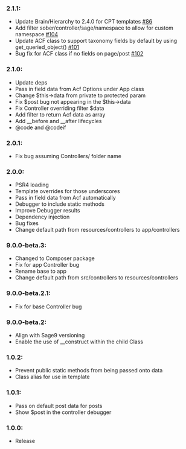 ### 2.1.1:
* Update Brain/Hierarchy to 2.4.0 for CPT templates [#86](https://github.com/soberwp/controller/issues/86)
* Add filter sober/controller/sage/namespace to allow for custom namespace [#104](https://github.com/soberwp/controller/issues/104)
* Update ACF class to support taxonomy fields by default by using get_queried_object() [#101](https://github.com/soberwp/controller/issues/101)
* Bug fix for ACF class if no fields on page/post [#102](https://github.com/soberwp/controller/issues/102)

### 2.1.0:
* Update deps
* Pass in field data from Acf Options under App class
* Change $this->data from private to protected param
* Fix $post bug not appearing in the $this->data
* Fix Controller overriding filter $data
* Add filter to return Acf data as array
* Add __before and __after lifecycles
* @code and @codeif

### 2.0.1:
* Fix bug assuming Controllers/ folder name

### 2.0.0:
* PSR4 loading
* Template overrides for those underscores
* Pass in field data from Acf automatically
* Debugger to include static methods
* Improve Debugger results
* Dependency injection
* Bug fixes
* Change default path from resources/controllers to app/controllers

### 9.0.0-beta.3:
* Changed to Composer package
* Fix for app Controller bug
* Rename base to app
* Change default path from src/controllers to resources/controllers

### 9.0.0-beta.2.1:
* Fix for base Controller bug

### 9.0.0-beta.2:
* Align with Sage9 versioning
* Enable the use of __construct within the child Class

### 1.0.2:
* Prevent public static methods from being passed onto data
* Class alias for use in template

### 1.0.1:
* Pass on default post data for posts
* Show $post in the controller debugger

### 1.0.0:
* Release
